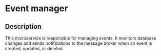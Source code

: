 # Event manager

## Description

This microservice is responsible for managing events. It monitors database changes and sends notifications to the message broker when an event is created, updated, or deleted.
